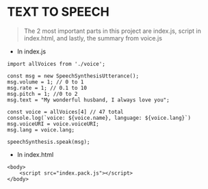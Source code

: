 # TEXT TO SPEECH

> The 2 most important parts in this project are index.js, script in index.html, and lastly, the summary from voice.js
- In index.js
```
import allVoices from './voice';

const msg = new SpeechSynthesisUtterance();
msg.volume = 1; // 0 to 1
msg.rate = 1; // 0.1 to 10
msg.pitch = 1; //0 to 2
msg.text = "My wonderful husband, I always love you";

const voice = allVoices[4] // 47 total
console.log(`voice: ${voice.name}, language: ${voice.lang}`)
msg.voiceURI = voice.voiceURI;
msg.lang = voice.lang;

speechSynthesis.speak(msg);
```

- In index.html
```
<body>
    <script src="index.pack.js"></script>
</body>
```
